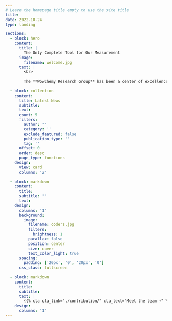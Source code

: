 ```yaml
---
# Leave the homepage title empty to use the site title
title:
date: 2022-10-24
type: landing

sections:
  - block: hero
    content:
      title: |
        The Only Complete Tool for Our Measurement
      image:
        filename: welcome.jpg
      text: |
        <br>
        
        The **Wowchemy Research Group** has been a center of excellence for Artificial Intelligence research, teaching, and practice since its founding in 2016.
  
  - block: collection
    content:
      title: Latest News
      subtitle:
      text:
      count: 5
      filters:
        author: ''
        category: ''
        exclude_featured: false
        publication_type: ''
        tag: ''
      offset: 0
      order: desc
      page_type: functions
    design:
      view: card
      columns: '2'
  
  - block: markdown
    content:
      title:
      subtitle: ''
      text:
    design:
      columns: '1'
      background:
        image: 
          filename: coders.jpg
          filters:
            brightness: 1
          parallax: false
          position: center
          size: cover
          text_color_light: true
      spacing:
        padding: ['20px', '0', '20px', '0']
      css_class: fullscreen
  
  - block: markdown
    content:
      title:
      subtitle:
      text: |
        {{% cta cta_link="./contribution/" cta_text="Meet the team →" %}}
    design:
      columns: '1'
---
```

